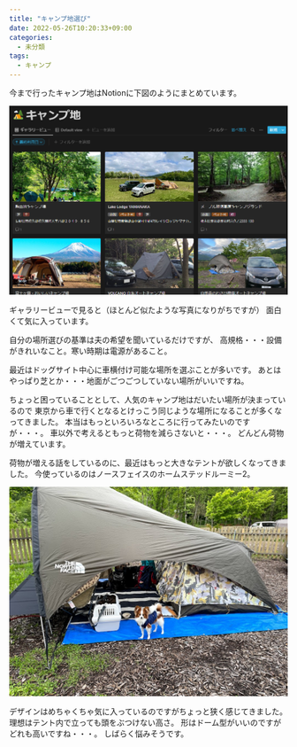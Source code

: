 ```yaml
---
title: "キャンプ地選び"
date: 2022-05-26T10:20:33+09:00
categories:
  - 未分類
tags:
  - キャンプ
---
```

今まで行ったキャンプ地はNotionに下図のようにまとめています。

![note](./2022-05-26_10h26_29.png)

ギャラリービューで見ると（ほとんど似たような写真になりがちですが）
面白くて気に入っています。

自分の場所選びの基準は夫の希望を聞いているだけですが、
高規格・・・設備がきれいなこと。寒い時期は電源があること。

最近はドッグサイト中心に車横付け可能な場所を選ぶことが多いです。
あとはやっぱり芝とか・・・地面がごつごつしていない場所がいいですね。

ちょっと困っていることとして、人気のキャンプ地はだいたい場所が決まっているので
東京から車で行くとなるとけっこう同じような場所になることが多くなってきました。
本当はもっといろいろなところに行ってみたいのですが・・・。
車以外で考えるともっと荷物を減らさないと・・・。
どんどん荷物が増えています。

荷物が増える話をしているのに、最近はもっと大きなテントが欲しくなってきました。
今使っているのはノースフェイスのホームステッドルーミー2。

![note](./IMG_3992.jpg)

デザインはめちゃくちゃ気に入っているのですがちょっと狭く感じてきました。
理想はテント内で立っても頭をぶつけない高さ。
形はドーム型がいいのですがどれも高いですね・・・。
しばらく悩みそうです。

